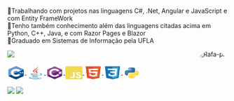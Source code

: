 🔹Trabalhando com projetos nas linguagens C#, .Net, Angular e JavaScript e com Entity FrameWork
<br>
🔹Tenho também conhecimento além das linguagens citadas acima em Python, C++, Java, e com Razor Pages e Blazor
<br>
🔹Graduado em Sistemas de Informação pela UFLA

 

<div align="left">

<a href="https://github.com/ramonsouza36">
<img height="160em" src="https://github-readme-stats.vercel.app/api?username=ramonsouza36&show_icons=true&count_private=true&include_all_commits=true&theme=radical"/>
<img align="right" alt="Rafa-pic" height="160" style="border-radius:50px;" src="http://github-readme-streak-stats.herokuapp.com?user=ramonsouza36&theme=highcontrast&hide_border=verdadeiro&locale=pt-br)](https://git.io/streak-stats"
[![Anurag's GitHub stats](https://github-readme-stats.vercel.app/api?username=anuraghazra)](https://github.com/anuraghazra/github-readme-stats)
</div>
 
<div style="display: inline_block"><br>
<img align="center" alt="ramonsouza36-CPlusPLus" height="30" width="40" src="https://raw.githubusercontent.com/devicons/devicon/master/icons/cplusplus/cplusplus-original.svg">
<img align="center" alt="ramonsouza36-Java" height="30" width="40" src="https://raw.githubusercontent.com/devicons/devicon/master/icons/java/java-original.svg">
 <img align="center" alt="ramonsouza36-CPlusPLus" height="30" width="40" src="https://raw.githubusercontent.com/devicons/devicon/master/icons/csharp/csharp-original.svg">
 <img align="center" alt="ramonsouza36-Js" height="30" width="40" src="https://raw.githubusercontent.com/devicons/devicon/master/icons/javascript/javascript-plain.svg">
<img align="center" alt="ramonsouza36-HTML" height="30" width="40" src="https://raw.githubusercontent.com/devicons/devicon/master/icons/html5/html5-original.svg">
<img align="center" alt="ramonsouza36-CSS" height="30" width="40" src="https://raw.githubusercontent.com/devicons/devicon/master/icons/css3/css3-original.svg">
<img align="center" alt="ramonsouza36-Python" height="30" width="40" src="https://raw.githubusercontent.com/devicons/devicon/master/icons/python/python-original.svg">
</div>

<div> 
<br>
<a href = "mailto:ramonriuller@gmail.com"><img src="https://img.shields.io/badge/-Gmail-%23333?style=for-the-badge&logo=gmail&logoColor=white" target="_blank"></a>
<a href="https://www.linkedin.com/in/ramon-riuller-18b5221b3/" target="_blank"><img src="https://img.shields.io/badge/-LinkedIn-%230077B5?style=for-the-badge&logo=linkedin&logoColor=white" target="_blank"></a>

